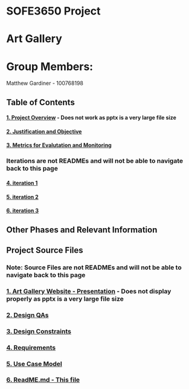 # SOFE3650 Project
# Art Gallery

# Group Members:
Matthew Gardiner - 100768198



## Table of Contents

#### [1. Project Overview](Other%20README%20files/Project%20Overview.md) - Does not work as pptx is a very large file size
#### [2. Justification and Objective](Other%20README%20files/Justification%20and%20Objective.md)
#### [3. Metrics for Evalutation and Monitoring](Other%20README%20files/Metrics%20for%20Evaluation%20and%20Monitoring.md)
### Iterations are not READMEs and will not be able to navigate back to this page
#### [4. iteration 1](iteration%201.pdf)
#### [5. iteration 2](iteration%202.pdf)
#### [6. iteration 3](iteration%203.pdf)



## Other Phases and Relevant Information
## Project Source Files
### Note: Source Files are not READMEs and will not be able to navigate back to this page

### [1. Art Gallery Website - Presentation](ART%20Gallery%20Website.pptx) - Does not display properly as pptx is a very large file size
### [2. Design QAs](Design%20QAs.pdf)
### [3. Design Constraints](Design%20Constraints.pdf)
### [4. Requirements](Requirements)
### [5. Use Case Model](Use%20Case%20Model-1.pdf)
### [6. ReadME.md - This file](README.md)